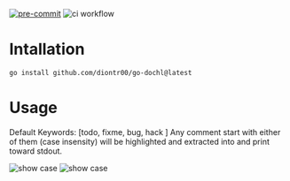 [![pre-commit](https://img.shields.io/badge/pre--commit-enabled-brightgreen?logo=pre-commit)](https://github.com/pre-commit/pre-commit)
![ci workflow](https://github.com/diontr00/go-dochl/actions/workflows/ci.yml/badge.svg)

# Intallation

```
go install github.com/diontr00/go-dochl@latest
```

# Usage

Default Keywords: [todo, fixme, bug, hack ]
Any comment start with either of them (case insensity) will be highlighted and extracted into and print toward stdout.

![show case](https://i.imgur.com/uFcpj6K.png)
![show case](https://i.imgur.com/5hR47vq.png)
